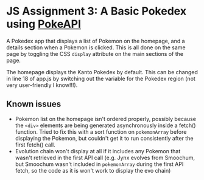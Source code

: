 # JS Assignment 3: A Basic Pokedex using [PokeAPI](https://pokeapi.co/)

A Pokedex app that displays a list of Pokemon on the homepage, and a details section when a Pokemon is clicked. This is all done on the same page by toggling the CSS `display` attribute on the main sections of the page.

The homepage displays the Kanto Pokedex by default. This can be changed in line 18 of app.js by switching out the variable for the Pokedex region (not very user-friendly I know!!!).


## Known issues
- Pokemon list on the homepage isn't ordered properly, possibly because the `<div>` elements are being generated asynchronously inside a fetch() function. Tried to fix this with a sort function on `pokemonArray` before displaying the Pokemon, but couldn't get it to run consistently after the first fetch() call.
- Evolution chain won't display at all if it includes any Pokemon that wasn't retrieved in the first API call (e.g. Jynx evolves from Smoochum, but Smoochum wasn't included in `pokemonArray` during the first API fetch, so the code as it is won't work to display the evo chain)
